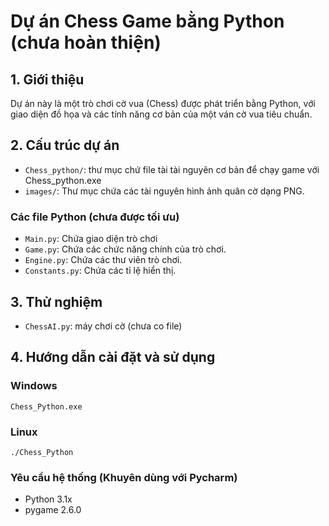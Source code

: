 # Dự án Chess Game bằng Python (chưa hoàn thiện)

## 1. Giới thiệu

Dự án này là một trò chơi cờ vua (Chess) được phát triển bằng Python, với giao diện đồ họa và các tính năng cơ bản của một ván cờ vua tiêu chuẩn.

## 2. Cấu trúc dự án

- `Chess_python/`: thư mục chứ file tài tài nguyên cơ bản để chạy game với Chess_python.exe
- `images/`: Thư mục chứa các tài nguyên hình ảnh quân cờ dạng PNG.

### Các file Python (chưa được tối ưu)

- `Main.py`: Chứa giao diện trò chơi
- `Game.py`: Chứa các chức năng chính của trò chơi.
- `Engine.py`: Chứa các thư viên trò chơi.
- `Constants.py`: Chứa các tỉ lệ hiển thị.

## 3. Thử nghiệm
- `ChessAI.py`: máy chơi cờ (chưa co file)

## 4. Hướng dẫn cài đặt và sử dụng

### Windows
`Chess_Python.exe`

### Linux 
`./Chess_Python`

### Yêu cầu hệ thống (Khuyên dùng với Pycharm)

- Python 3.1x
- pygame 2.6.0
